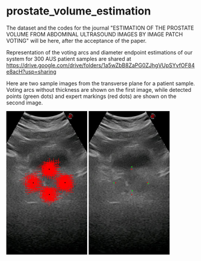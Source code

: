 # prostate_volume_estimation

The dataset and the codes for the journal "ESTIMATION OF THE PROSTATE VOLUME FROM ABDOMINAL ULTRASOUND IMAGES BY IMAGE PATCH VOTING" will be here, after the acceptance of the paper.

Representation of the voting arcs and diameter endpoint estimations of our system for 300 AUS patient samples are shared at https://drive.google.com/drive/folders/1a5wZbB8ZaPG0ZJhgVUpSYvfOF84e8acH?usp=sharing

Here are two sample images from the transverse plane for a patient sample. Voting arcs without thickness are shown on the first image, while detected points (green dots) and expert markings (red dots) are shown on the second image.

<img src="https://github.com/nurbalbayrak/prostate_volume_estimation/blob/main/files/A8.png" alt="" width="215" height="380"> <img src="https://github.com/nurbalbayrak/prostate_volume_estimation/blob/main/files/A8_2.png" alt="" width="215" height="380">

